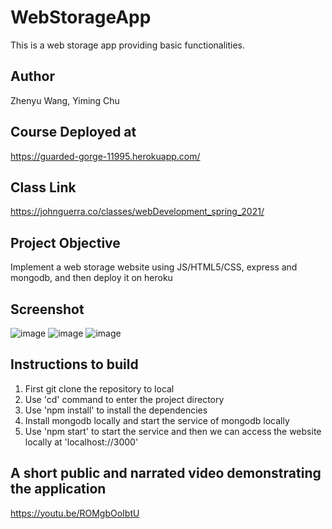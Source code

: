 # WebStorageApp

This is a web storage app providing basic functionalities.

## Author

Zhenyu Wang, Yiming Chu

## Course Deployed at

https://guarded-gorge-11995.herokuapp.com/

## Class Link

https://johnguerra.co/classes/webDevelopment_spring_2021/

## Project Objective

Implement a web storage website using JS/HTML5/CSS, express and mongodb, and then deploy it on heroku

## Screenshot

![image](https://github.com/yimingdeveloper/WebStorageApp/blob/main/public/assets/screenshot1.jpg)
![image](https://github.com/yimingdeveloper/WebStorageApp/blob/main/public/assets/screenshot2.png)
![image](https://github.com/yimingdeveloper/WebStorageApp/blob/main/public/assets/screenshot3.png)

## Instructions to build

1. First git clone the repository to local
2. Use 'cd' command to enter the project directory
3. Use 'npm install' to install the dependencies
4. Install mongodb locally and start the service of mongodb locally
5. Use 'npm start' to start the service and then we can access the website locally at 'localhost://3000'

## A short public and narrated video demonstrating the application

https://youtu.be/ROMgbOoIbtU
